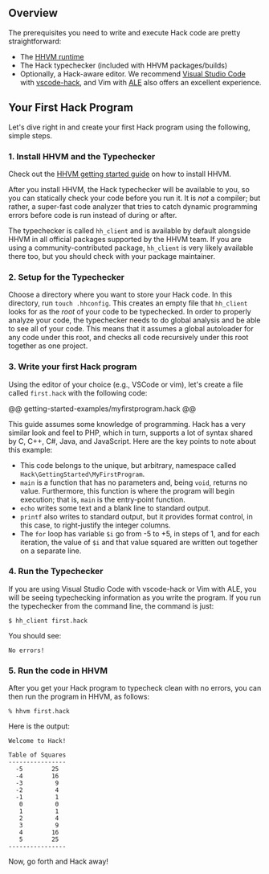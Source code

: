 ## Overview

The prerequisites you need to write and execute Hack code are pretty straightforward:

* The [HHVM runtime](../../hhvm/getting-started/getting-started.md)
* The Hack typechecker (included with HHVM packages/builds)
* Optionally, a Hack-aware editor. We recommend [Visual Studio Code] with
  [vscode-hack], and Vim with [ALE] also offers an excellent experience.

## Your First Hack Program

Let's dive right in and create your first Hack program using the following, simple steps.

### 1. Install HHVM and the Typechecker

Check out the [HHVM getting started guide](../../hhvm/getting-started/getting-started.md) on how
to install HHVM.

After you install HHVM, the Hack typechecker will be available to you, so you can statically check
your code before you run it. It is *not* a compiler; but rather, a super-fast code analyzer that tries
to catch dynamic programming errors before code is run instead of during or after.

The typechecker is called `hh_client` and is available by default alongside HHVM in all official
packages supported by the HHVM team. If you are using a community-contributed package, `hh_client`
is very likely available there too, but you should check with your package maintainer.

### 2. Setup for the Typechecker

Choose a directory where you want to store your Hack code. In this directory, run `touch .hhconfig`. This
creates an empty file that `hh_client` looks for as the *root* of your code to be typechecked. In
order to properly analyze your code, the typechecker needs to do global analysis and be able to see
all of your code. This means that it assumes a global autoloader for any code under this root, and
checks all code recursively under this root together as one project.

### 3. Write your first Hack program

Using the editor of your choice (e.g., VSCode or vim), let's create a file called `first.hack` with the following code:

@@ getting-started-examples/myfirstprogram.hack @@

This guide assumes some knowledge of programming. Hack has a very similar look and feel to PHP, which in
turn, supports a lot of syntax shared by C, C++, C#, Java, and JavaScript. Here are the key points to note about this example:

* This code belongs to the unique, but arbitrary, namespace called `Hack\GettingStarted\MyFirstProgram`.
* `main` is a function that has no parameters and, being `void`, returns no value. Furthermore, this function
is where the program will begin execution; that is, `main` is the entry-point function.
* `echo` writes some text and a blank line to standard output.
* `printf` also writes to standard output, but it provides format control, in this case, to right-justify the integer columns.
* The `for` loop has variable `$i` go from -5 to +5, in steps of 1, and for each iteration, the value
of `$i` and that value squared are written out together on a separate line.

### 4. Run the Typechecker

If you are using Visual Studio Code with vscode-hack or Vim with ALE, you will be seeing typechecking information as you write the program. If you run the typechecker from the command line, the command is just:

```
$ hh_client first.hack
```

You should see:

```
No errors!
```

### 5. Run the code in HHVM

After you get your Hack program to typecheck clean with no errors, you can then run the
program in HHVM, as follows:

```
% hhvm first.hack
```

Here is the output:

```
Welcome to Hack!

Table of Squares
----------------
  -5        25
  -4        16
  -3         9
  -2         4
  -1         1
   0         0
   1         1
   2         4
   3         9
   4        16
   5        25
----------------

```

Now, go forth and Hack away!

[Visual Studio Code]: https://code.visualstudio.com
[vscode-hack]: https://marketplace.visualstudio.com/items?itemName=pranayagarwal.vscode-hack
[ALE]: https://github.com/w0rp/ale
